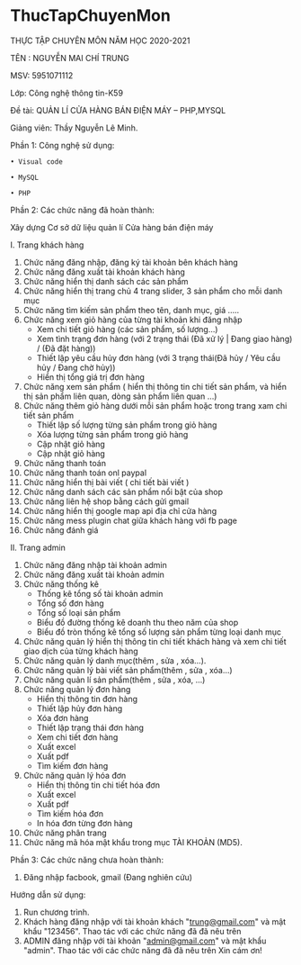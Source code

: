 # ThucTapChuyenMon
THỰC TẬP CHUYÊN MÔN NĂM HỌC 2020-2021

TÊN : NGUYỄN MAI CHÍ TRUNG

MSV: 5951071112

Lớp: Công nghệ thông tin-K59
	
Đề tài: QUẢN LÍ CỬA HÀNG BÁN ĐIỆN MÁY – PHP,MYSQL

Giảng viên: Thầy Nguyễn Lê Minh. 

Phần 1: Công nghệ sử dụng:

	• Visual code
	
	• MySQL
	
	• PHP
	
Phần 2: Các chức năng đã hoàn thành:

Xây dựng Cơ sở dữ liệu quản lí Cửa hàng bán điện máy

I.	Trang khách hàng 

1.	Chức năng đăng nhập, đăng ký tài khoản bên khách hàng 
2.	Chức năng đăng xuất tài khoản khách hàng
3.	Chức năng hiển thị danh sách các sản phẩm
4.	Chức năng hiển thị trang chủ 4 trang slider, 3 sản phẩm cho mỗi danh mục
5.	Chức năng tìm kiếm sản phẩm theo tên, danh mục, giá …..
6.	Chức năng xem giỏ hàng của từng tài khoản khi đăng nhập 
	+  Xem chi tiết giỏ hàng (các sản phẩm, số lượng…)
	+  Xem tình trạng đơn hàng (với 2 trạng thái (Đã xử lý | Đang giao hàng) / (Đã đặt hàng))
	+  Thiết lập yêu cầu hủy đơn hàng (với 3 trạng thái(Đã hủy / Yêu cầu hủy / Đang chờ hủy))
	+  Hiển thị tổng giá trị đơn hàng
7.	Chức năng xem sản phẩm ( hiển thị thông tin chi tiết sản phẩm, và hiển thị sản phẩm liên quan, dòng sản phẩm liên quan …)
8.	Chức năng thêm giỏ hàng dưới mỗi sản phẩm hoặc trong trang xam chi tiết sản phẩm
	+  Thiết lập số lượng từng sản phẩm trong giỏ hàng
	+  Xóa lượng từng sản phẩm trong giỏ hàng
	+  Cập nhật giỏ hàng
	+  Cập nhật giỏ hàng
9.	Chức năng thanh toán 
10.	Chức năng thanh toán onl paypal
11.	Chức năng hiển thị bài viết ( chi tiết bài viết )
12.	Chức năng danh sách các sản phẩm nổi bật của shop
13.	Chức năng liên hệ shop bằng cách gửi gmail
14.	Chức năng hiển thị google map api địa chỉ cửa hàng
15.	Chức năng mess plugin chat giữa khách hàng với fb page
16.	Chức năng đánh giá 

II.	Trang  admin 

1.	Chức năng đăng nhập tài khoản admin
2.	Chức năng đăng xuất tài khoản admin
3.	Chức năng thống kê
	+  Thống kê tổng số tài khoản admin
	+  Tổng số đơn hàng	
	+  Tổng số loại sản phẩm
	+  Biểu đồ đường thống kê doanh thu theo năm của shop
	+  Biểu đồ tròn thống kê tổng số lượng sản phẩm từng loại danh mục
4.	Chức năng quản lý hiển thị thông tin chi tiết khách hàng và xem chi tiết giao dịch của từng khách hàng
5.	Chức năng quản lý danh mục(thêm , sửa , xóa…).
6.	Chức năng quản lý bài viết sản phẩm(thêm , sửa , xóa…)
7.	Chức năng quản lí sản phẩm(thêm , sửa , xóa, …)
8.	Chức năng quản lý đơn hàng
	+  Hiển thị thông tin đơn hàng
	+  Thiết lập hủy đơn hàng
	+  Xóa đơn hàng
	+  Thiết lập trạng thái đơn hàng
	+  Xem chi tiết đơn hàng
	+  Xuất excel 
	+  Xuất pdf
	+ Tìm kiếm đơn hàng
9.	Chức năng quản lý hóa đơn
	+  Hiển thị thông tin chi tiết hóa đơn	
	+  Xuất excel 
	+  Xuất pdf
	+ Tìm kiếm hóa đơn
	+ In hóa đơn từng đơn hàng
10.	Chức năng phân trang
11.	Chức năng mã hóa mật khẩu trong mục TÀI KHOẢN (MD5).

Phần 3: Các chức năng chưa hoàn thành:

1.	Đăng nhập facbook, gmail
(Đang nghiên cứu)

Hướng dẫn sử dụng:
1.	Run chương trình.
2.	Khách hàng đăng nhập với tài khoản khách "trung@gmail.com" và mật khẩu "123456". Thao tác với các chức năng đã đã nêu trên
3.	ADMIN đăng nhập với tài khoản "admin@gmail.com" và mật khẩu "admin". Thao tác với các chức năng đã đã nêu trên
Xin cám ơn!

